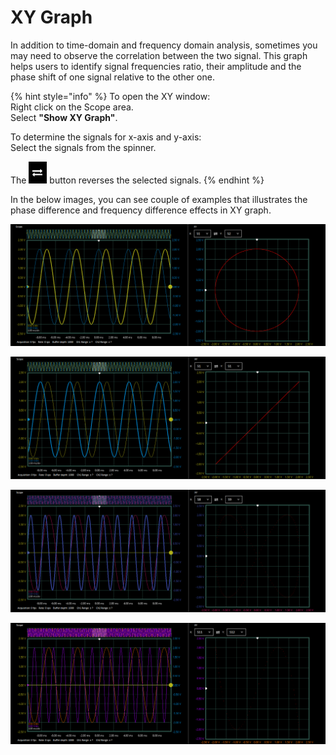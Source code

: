 # XY Graph

In addition to time-domain and frequency domain analysis, sometimes you may need to observe the correlation between the two signal. This graph helps users to identify signal frequencies ratio, their amplitude and the phase shift of one signal relative to the other one.

{% hint style="info" %}
To open the XY window:  
    Right click on the Scope area.  
    Select **"Show XY Graph"**.

To determine the signals for x-axis and y-axis:  
    Select the signals from the spinner.

The ![](../../../../.gitbook/assets/image%20%2813%29.png) button reverses the selected signals. 
{% endhint %}

In the below images, you can see couple of examples that illustrates the phase difference and frequency difference effects in XY graph.

![2 signals with the same frequency and 90 degree phase shift](../../../../.gitbook/assets/image%20%2840%29.png)

![2 signals with the same frequency and 0 degree phase difference](../../../../.gitbook/assets/image%20%2865%29.png)

![The frequency of y-axis signal is two times the frequency of x-axis signal and 0 degree phase difference ](../../../../.gitbook/assets/image%20%2841%29.png)

![The frequency of y-axis signal is three times the frequency of x-axis signal and 0 degree phase difference ](../../../../.gitbook/assets/image%20%2850%29.png)



